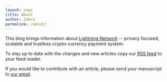 ```yaml
---
layout: page
title: About
author: Zebra
permalink: /about/
---
```


This blog brings information about [Lightning
Network](/channels/2020/12/04/what-is-lightning-network.html) --
privacy focused, scalable and trustless crypto-currency payment
system.

To stay up to date with the changes and new articles copy our [RSS
feed](/feed.xml) to your feed reader.

If you would like to contribute with an article, please send your
manuscript to [our email](info@lightningconductors.net).
